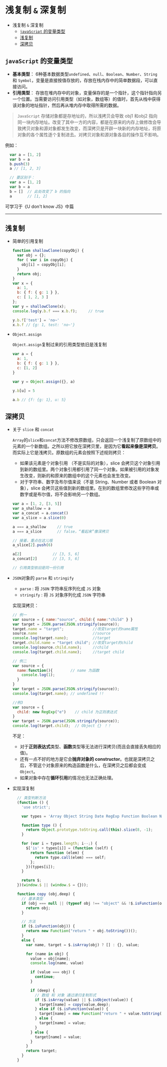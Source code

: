 # 浅复制 `&` 深复制

- 浅复制 `&` 深复制
  - [`javaScript` 的变量类型](https://github.com/RonkTsang/interview/blob/master/JS/shallowClone%26deepClone.md#javascript-%E7%9A%84%E5%8F%98%E9%87%8F%E7%B1%BB%E5%9E%8B)
  - [浅复制](https://github.com/RonkTsang/interview/blob/master/JS/shallowClone%26deepClone.md#%E6%B5%85%E5%A4%8D%E5%88%B6)
  - [深拷贝](https://github.com/RonkTsang/interview/blob/master/JS/shallowClone%26deepClone.md#%E6%B7%B1%E6%8B%B7%E8%B4%9D)

## `javaScript` 的变量类型

- **基本类型**： 6种基本数据类型`undefined`、`null`、`Boolean`、`Number`、`String` 和 `Symbol`，变量是直接按值存放的，存放在栈内存中的简单数据段，可以直接访问。
- **引用类型**： 存放在堆内存中的对象，变量保存的是一个指针，这个指针指向另一个位置。当需要访问引用类型（如对象，数组等）的值时，首先从栈中获得该对象的地址指针，然后再从堆内存中取得所需的数据。

> `JavaScript` 存储对象都是存地址的，所以浅拷贝会导致 obj1 和obj2 指向同一块内存地址。改变了其中一方的内容，都是在原来的内存上做修改会导致拷贝对象和源对象都发生改变，而深拷贝是开辟一块新的内存地址，将原对象的各个属性逐个复制进去。对拷贝对象和源对象各自的操作互不影响。

例如：

```js
  var a = [1, 2]
  var b = a
  b.push(3)
  a // [1, 2, 3]

  // 要区别于：
  var a = [1, 2]
  var b = a
  b = []  // 此处改变了 b 的指向
  a       // [1, 2]
```

可学习于《U don't know JS》中篇

------

## 浅复制

- 简单的引用复制

  ```js
  function shallowClone(copyObj) {
    var obj = {};
    for ( var i in copyObj) {
      obj[i] = copyObj[i];
    }
    return obj;
  }
  var x = {
    a: 1,
    b: { f: { g: 1 } },
    c: [ 1, 2, 3 ]
  };
  var y = shallowClone(x);
  console.log(y.b.f === x.b.f);     // true

  y.b.f['test'] = 'no~'
  x.b.f // {g: 1, test: 'no~'}
  ```

- `Object.assign`

  `Object.assign`复制过来的引用类型依旧是浅复制

  ```js
  var a = {
    a: 1,
    b: { f: { g: 1 } },
    c: [1, 2]
  }

  var y = Object.assign({}, a)

  y.b[u] = 5

  a.b // {f: {g: 1}, u: 5}
  ```

## 深拷贝

- 关于 `slice` 和 `concat`

  `Array`的`slice`和`concat`方法不修改原数组，只会返回一个浅复制了原数组中的元素的一个新数组。之所以把它放在深拷贝里，是因为它**看起来像是深拷贝**。而实际上它是浅拷贝。原数组的元素会按照下述规则拷贝：

  - 如果该元素是个对象引用 （不是实际的对象），slice 会拷贝这个对象引用到新的数组里。两个对象引用都引用了同一个对象。如果被引用的对象发生改变，则新的和原来的数组中的这个元素也会发生改变。
  - 对于字符串、数字及布尔值来说（不是 String、Number 或者 Boolean 对象），slice 会拷贝这些值到新的数组里。在别的数组里修改这些字符串或数字或是布尔值，将不会影响另一个数组。

  ```js
  var a = [1, 2, [3, 5]] 
  var a_shallow = a 
  var a_concat = a.concat() 
  var a_slice = a.slice(0) 

  a === a_shallow     // true 
  a === a_slice       // false，“看起来”像深拷贝

  // 接着，重点在这儿哦
  a_slice[2].push(6)

  a[2]              // [3, 5, 6]
  a_concat[2]       // [3, 5, 6]

  // 引用类型依旧是同一份引用
  ```

- `JSON`对象的 `parse` 和 `stringify`

  - `parse` : 将 `JSON` 字符串反序列化成 `JS` 对象
  - `stringify` : 将 `JS` 对象序列化成 `JSON` 字符串

  实现深拷贝：

  ```js
  // 例一
  var source = { name:"source", child:{ name:"child" } } 
  var target = JSON.parse(JSON.stringify(source));
  target.name = "target";             //改变target的name属性
  source.name                         //source 
  console.log(target.name);           //target
  target.child.name = "target child"; //改变target的child 
  console.log(source.child.name);     //child 
  console.log(target.child.name);     //target child

  // 例二
  var source = {
    name:function(){        // name 为函数
      console.log(1);
    } 
  } 
  var target = JSON.parse(JSON.stringify(source));
  console.log(target.name); // undefined !!

  //例3
  var source = {
    child: new RegExp("e")    // child 为正则表达式
  }
  var target = JSON.parse(JSON.stringify(source));
  console.log(target.child);  // Object {} ！！
  ```

  不足：

  - 对于**正则表达式**类型、**函数**类型等无法进行深拷贝(而且会直接丢失相应的值)。
  - 还有一点不好的地方是它会**抛弃对象的 constructor**。也就是深拷贝之后，不管这个对象原来的构造函数是什么，在深拷贝之后都会变成 `Object`。
  - 如果对象中存在**循环引用**的情况也无法正确处理。

- 实现深复制

  ```js
    // 类型判断方法
    (function () {
      'use strict';

      var types = 'Array Object String Date RegExp Function Boolean Number Null Undefined'.split(' ');

      function type () {
        return Object.prototype.toString.call(this).slice(8, -1);
      }

      for (var i = types.length; i--;) {
        $['is' + types[i]] = (function (self) {
          return function (elem) {
            return type.call(elem) === self;
          };
        })(types[i]);
      }

      return $;
    })(window.$ || (window.$ = {}));

    function copy (obj,deep) {
      // 基本类型
      if (obj === null || (typeof obj !== "object" && !$.isFunction(obj))) { 
        return obj; 
      } 

      // 方法
      if ($.isFunction(obj)) {
        return new Function("return " + obj.toString())();
      }
      else {
        var name, target = $.isArray(obj) ? [] : {}, value; 

        for (name in obj) { 
          value = obj[name]; 
          console.log(name, value)

          if (value === obj) {
            continue;
          }

          if (deep) {
            // 数组 和 对象 通过递归复制形式
            if ($.isArray(value) || $.isObject(value)) {
              target[name] = copy(value,deep);
            } else if ($.isFunction(value)) {
              target[name] = new Function("return " + value.toString())();
            } else {
              target[name] = value;
            }
          } else {
            target[name] = value;
          } 
        } 
        return target;
      }　        
    }
  ```